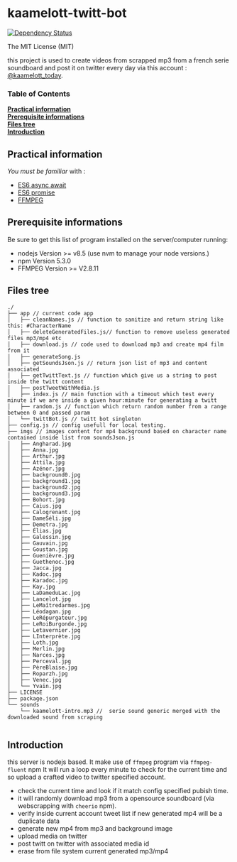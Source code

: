 # **kaamelott-twitt-bot**
[![Dependency Status](https://david-dm.org/benjaminW78/kaamelott-twitt-bot.svg)](https://david-dm.org/benjaminW78/kaamelott-twitt-bot?view=list)

The MIT License (MIT)

this project is used to create videos from scrapped mp3 from a french serie soundboard and post it on twitter every day via this account : [@kaamelott_today](https://twitter.com/kaamelott_today).

### Table of Contents
**[Practical information](#practical-information)**  
**[Prerequisite informations](#prerequisite-informations)**  
**[Files tree](#files-tree)**  
**[Introduction](#introduction)**  

## **Practical information**
 *You must be familiar* with :
 - [ES6 async await](https://developer.mozilla.org/fr/docs/Web/JavaScript/Reference/Instructions/async_function)
 - [ES6 promise](https://developer.mozilla.org/fr/docs/Web/JavaScript/Reference/Objets_globaux/Promise)
 - [FFMPEG](https://www.ffmpeg.org/)

## **Prerequisite informations**

Be sure to get this list of program installed on the server/computer running:
- nodejs Version >= v8.5 (use nvm to manage your node versions.)
- npm Version 5.3.0
- FFMPEG Version >= V2.8.11

## **Files tree**
```
./
├── app // current code app
│   ├── cleanNames.js // function to sanitize and return string like this: #CharacterName
│   ├── deleteGeneratedFiles.js// function to remove useless generated files mp3/mp4 etc
│   ├── download.js // code used to download mp3 and create mp4 film from it
│   ├── generateSong.js
│   ├── getSoundsJson.js // return json list of mp3 and content associated
│   ├── getTwittText.js // function which give us a string to post inside the twitt content
│   ├── postTweetWithMedia.js
│   ├── index.js // main function with a timeout which test every minute if we are inside a given hour:minute for generating a twitt
│   ├── random.js // function which return random number from a range between 0 and passed param
│   └── twittBot.js // twitt bot singleton
├── config.js // config usefull for local testing.
├── imgs // images content for mp4 background based on character name contained inside list from soundsJson.js
│   ├── Angharad.jpg
│   ├── Anna.jpg
│   ├── Arthur.jpg
│   ├── Attila.jpg
│   ├── Azénor.jpg
│   ├── background0.jpg
│   ├── background1.jpg
│   ├── background2.jpg
│   ├── background3.jpg
│   ├── Bohort.jpg
│   ├── Caius.jpg
│   ├── Calogrenant.jpg
│   ├── DameSéli.jpg
│   ├── Demetra.jpg
│   ├── Élias.jpg
│   ├── Galessin.jpg
│   ├── Gauvain.jpg
│   ├── Goustan.jpg
│   ├── Guenièvre.jpg
│   ├── Guethenoc.jpg
│   ├── Jacca.jpg
│   ├── Kadoc.jpg
│   ├── Karadoc.jpg
│   ├── Kay.jpg
│   ├── LaDameduLac.jpg
│   ├── Lancelot.jpg
│   ├── LeMaîtredarmes.jpg
│   ├── Léodagan.jpg
│   ├── LeRépurgateur.jpg
│   ├── LeRoiBurgonde.jpg
│   ├── Letavernier.jpg
│   ├── LInterprète.jpg
│   ├── Loth.jpg
│   ├── Merlin.jpg
│   ├── Narces.jpg
│   ├── Perceval.jpg
│   ├── PèreBlaise.jpg
│   ├── Roparzh.jpg
│   ├── Venec.jpg
│   └── Yvain.jpg
├── LICENSE
├── package.json
└── sounds
    └── kaamelott-intro.mp3 //  serie sound generic merged with the downloaded sound from scraping
    
```

## **Introduction**

this server is nodejs based.
It make use of `ffmpeg` program via `ffmpeg-fluent` npm
It will run a loop every minute to check for the current time and so upload a crafted video to twitter specified account.

- check the current time and look if it match config specified pubish time.
- it will randomly download mp3 from a opensource soundboard (via webscrapping with `cheerio` npm).
- verify inside current account tweet list if new generated mp4 will be a duplicate data
- generate new mp4 from mp3 and background image
- upload media on twitter
- post twitt on twitter with associated media id
- erase from file system current generated mp3/mp4